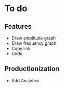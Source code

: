 To do
=====

Features
--------

- Draw amplitude graph
- Draw frequency graph
- Copy link
- Undo

Productionization
-----------------

- Add Analytics
